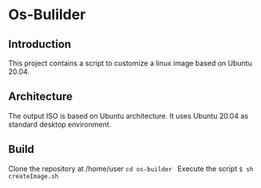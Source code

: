 # Os-Bulilder
## Introduction
This project contains a script to customize a linux image based on Ubuntu 20.04.
## Architecture
The output ISO is based on Ubuntu architecture. It uses Ubuntu 20.04 as standard desktop environment.
## Build
Clone the repository at /home/user
```cd os-builder ```
Execute the script
```$ sh createImage.sh```